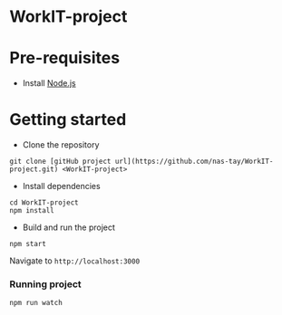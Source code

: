 # WorkIT-project

# Pre-requisites
- Install [Node.js](https://nodejs.org/en/)

# Getting started
- Clone the repository
```
git clone [gitHub project url](https://github.com/nas-tay/WorkIT-project.git) <WorkIT-project>
```
- Install dependencies
```
cd WorkIT-project
npm install
```
- Build and run the project
```
npm start
```
  Navigate to `http://localhost:3000`
  
  ### Running project
````
npm run watch
